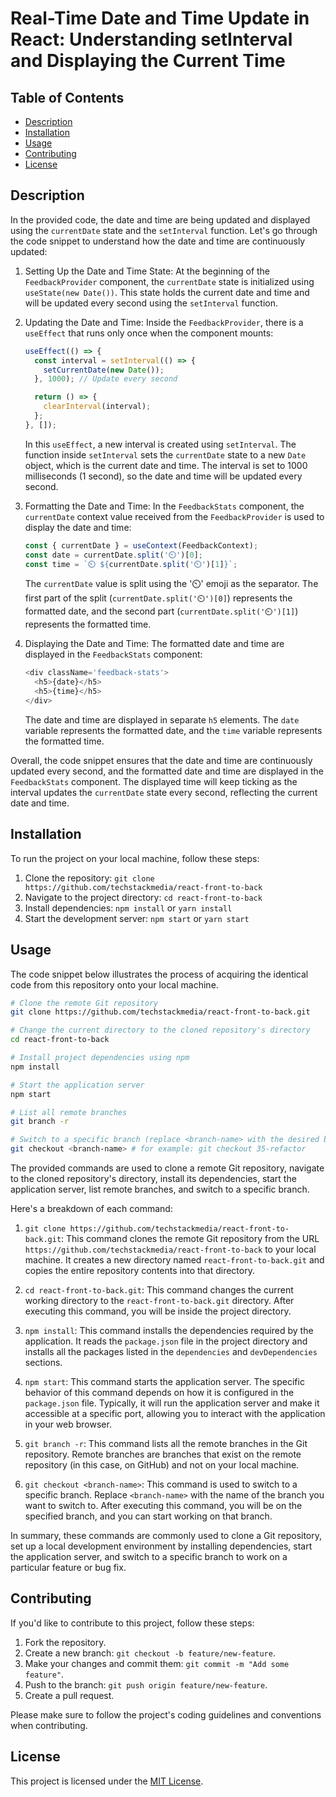 # Real-Time Date and Time Update in React: Understanding setInterval and Displaying the Current Time

## Table of Contents

- [Description](#description)
- [Installation](#installation)
- [Usage](#usage)
- [Contributing](#contributing)
- [License](#license)

## Description

In the provided code, the date and time are being updated and displayed using the `currentDate` state and the `setInterval` function. Let's go through the code snippet to understand how the date and time are continuously updated:

1. Setting Up the Date and Time State:
   At the beginning of the `FeedbackProvider` component, the `currentDate` state is initialized using `useState(new Date())`. This state holds the current date and time and will be updated every second using the `setInterval` function.

2. Updating the Date and Time:
   Inside the `FeedbackProvider`, there is a `useEffect` that runs only once when the component mounts:

   ```javascript
   useEffect(() => {
     const interval = setInterval(() => {
       setCurrentDate(new Date());
     }, 1000); // Update every second

     return () => {
       clearInterval(interval);
     };
   }, []);
   ```

   In this `useEffect`, a new interval is created using `setInterval`. The function inside `setInterval` sets the `currentDate` state to a new `Date` object, which is the current date and time. The interval is set to 1000 milliseconds (1 second), so the date and time will be updated every second.

3. Formatting the Date and Time:
   In the `FeedbackStats` component, the `currentDate` context value received from the `FeedbackProvider` is used to display the date and time:

   ```javascript
   const { currentDate } = useContext(FeedbackContext);
   const date = currentDate.split('⏲️')[0];
   const time = `⏲️ ${currentDate.split('⏲️')[1]}`;
   ```

   The `currentDate` value is split using the '⏲️' emoji as the separator. The first part of the split (`currentDate.split('⏲️')[0]`) represents the formatted date, and the second part (`currentDate.split('⏲️')[1]`) represents the formatted time.

4. Displaying the Date and Time:
   The formatted date and time are displayed in the `FeedbackStats` component:

   ```javascript
   <div className='feedback-stats'>
     <h5>{date}</h5>
     <h5>{time}</h5>
   </div>
   ```

   The date and time are displayed in separate `h5` elements. The `date` variable represents the formatted date, and the `time` variable represents the formatted time.

Overall, the code snippet ensures that the date and time are continuously updated every second, and the formatted date and time are displayed in the `FeedbackStats` component. The displayed time will keep ticking as the interval updates the `currentDate` state every second, reflecting the current date and time.

## Installation

To run the project on your local machine, follow these steps:

1. Clone the repository: `git clone https://github.com/techstackmedia/react-front-to-back`
2. Navigate to the project directory: `cd react-front-to-back`
3. Install dependencies: `npm install` or `yarn install`
4. Start the development server: `npm start` or `yarn start`

## Usage

The code snippet below illustrates the process of acquiring the identical code from this repository onto your local machine.

```bash
# Clone the remote Git repository
git clone https://github.com/techstackmedia/react-front-to-back.git

# Change the current directory to the cloned repository's directory
cd react-front-to-back

# Install project dependencies using npm
npm install

# Start the application server
npm start

# List all remote branches
git branch -r

# Switch to a specific branch (replace <branch-name> with the desired branch name)
git checkout <branch-name> # for example: git checkout 35-refactor
```

The provided commands are used to clone a remote Git repository, navigate to the cloned repository's directory, install its dependencies, start the application server, list remote branches, and switch to a specific branch.

Here's a breakdown of each command:

1. `git clone https://github.com/techstackmedia/react-front-to-back.git`: This command clones the remote Git repository from the URL `https://github.com/techstackmedia/react-front-to-back` to your local machine. It creates a new directory named `react-front-to-back.git` and copies the entire repository contents into that directory.

2. `cd react-front-to-back.git`: This command changes the current working directory to the `react-front-to-back.git` directory. After executing this command, you will be inside the project directory.

3. `npm install`: This command installs the dependencies required by the application. It reads the `package.json` file in the project directory and installs all the packages listed in the `dependencies` and `devDependencies` sections.

4. `npm start`: This command starts the application server. The specific behavior of this command depends on how it is configured in the `package.json` file. Typically, it will run the application server and make it accessible at a specific port, allowing you to interact with the application in your web browser.

5. `git branch -r`: This command lists all the remote branches in the Git repository. Remote branches are branches that exist on the remote repository (in this case, on GitHub) and not on your local machine.

6. `git checkout <branch-name>`: This command is used to switch to a specific branch. Replace `<branch-name>` with the name of the branch you want to switch to. After executing this command, you will be on the specified branch, and you can start working on that branch.

In summary, these commands are commonly used to clone a Git repository, set up a local development environment by installing dependencies, start the application server, and switch to a specific branch to work on a particular feature or bug fix.

## Contributing

If you'd like to contribute to this project, follow these steps:

1. Fork the repository.
2. Create a new branch: `git checkout -b feature/new-feature`.
3. Make your changes and commit them: `git commit -m "Add some feature"`.
4. Push to the branch: `git push origin feature/new-feature`.
5. Create a pull request.

Please make sure to follow the project's coding guidelines and conventions when contributing.

## License

This project is licensed under the [MIT License](https://opensource.org/licenses/MIT).
